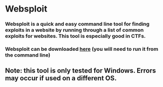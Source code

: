 # Websploit
### Websploit is a quick and easy command line tool for finding exploits in a website by running through a list of common exploits for websites. This tool is especially good in CTFs. 
### Websploit can be downloaded [here](https://github.com/jptr218/websploit/raw/5951f7a143ff6768e4ed87f6de07af6ce26ee378/websploit.exe) (you will need to run it from the command line)
## **Note: this tool is only tested for Windows. Errors may occur if used on a different OS.**
